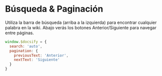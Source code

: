 # Búsqueda & Paginación

Utiliza la barra de búsqueda (arriba a la izquierda) para encontrar cualquier palabra en la wiki. Abajo verás los botones Anterior/Siguiente para navegar entre páginas.

```js
window.$docsify = {
  search: 'auto',
  pagination: {
    previousText: 'Anterior',
    nextText: 'Siguiente'
  }
}
```